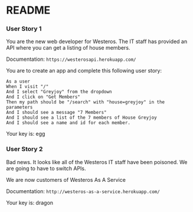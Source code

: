# README

### User Story 1

You are the new web developer for Westeros. The IT staff has provided an API where you can get a listing of house members.

Documentation: `https://westerosapi.herokuapp.com/`

You are to create an app and complete this following user story:

```
As a user
When I visit "/"
And I select "Greyjoy" from the dropdown
And I click on "Get Members"
Then my path should be "/search" with "house=greyjoy" in the parameters
And I should see a message "7 Members"
And I should see a list of the 7 members of House Greyjoy
And I should see a name and id for each member.
```

Your key is: egg

### User Story 2

Bad news. It looks like all of the Westeros IT staff have been poisoned. We are going to have to switch APIs.

We are now customers of Westeros As A Service

Documentation: `http://westeros-as-a-service.herokuapp.com/`

Your key is: dragon

